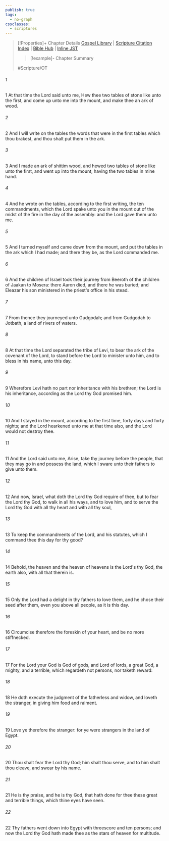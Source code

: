 ```yaml
---
publish: true
tags:
  - no-graph
cssclasses:
  - scriptures
---
```

>[!Properties]+ Chapter Details
>[Gospel Library](https://churchofjesuschrist.org/study/scriptures/ot/deut/10?lang=eng)    |    [Scripture Citation Index](https://scriptures.byu.edu/#0690a::c0690a)    |    [Bible Hub](https://biblehub.com/deuteronomy/10.htm)    |    [Inline JST](https://scripturetoolbox.com/html/ic/Deuteronomy/10.html)
>>[!example]- Chapter Summary
>> 
> 
>
>#Scripture/OT
###### 1
1 At that time the Lord said unto me, Hew thee two tables of stone like unto the first, and come up unto me into the mount, and make thee an ark of wood.
###### 2
2 And I will write on the tables the words that were in the first tables which thou brakest, and thou shalt put them in the ark.
###### 3
3 And I made an ark of shittim wood, and hewed two tables of stone like unto the first, and went up into the mount, having the two tables in mine hand.
###### 4
4 And he wrote on the tables, according to the first writing, the ten commandments, which the Lord spake unto you in the mount out of the midst of the fire in the day of the assembly: and the Lord gave them unto me.
###### 5
5 And I turned myself and came down from the mount, and put the tables in the ark which I had made; and there they be, as the Lord commanded me.
###### 6
6 And the children of Israel took their journey from Beeroth of the children of Jaakan to Mosera: there Aaron died, and there he was buried; and Eleazar his son ministered in the priest's office in his stead.
###### 7
7 From thence they journeyed unto Gudgodah; and from Gudgodah to Jotbath, a land of rivers of waters.
###### 8
8 At that time the Lord separated the tribe of Levi, to bear the ark of the covenant of the Lord, to stand before the Lord to minister unto him, and to bless in his name, unto this day.
###### 9
9 Wherefore Levi hath no part nor inheritance with his brethren; the Lord is his inheritance, according as the Lord thy God promised him.
###### 10
10 And I stayed in the mount, according to the first time, forty days and forty nights; and the Lord hearkened unto me at that time also, and the Lord would not destroy thee.
###### 11
11 And the Lord said unto me, Arise, take thy journey before the people, that they may go in and possess the land, which I sware unto their fathers to give unto them.
###### 12
12 And now, Israel, what doth the Lord thy God require of thee, but to fear the Lord thy God, to walk in all his ways, and to love him, and to serve the Lord thy God with all thy heart and with all thy soul,
###### 13
13 To keep the commandments of the Lord, and his statutes, which I command thee this day for thy good?
###### 14
14 Behold, the heaven and the heaven of heavens is the Lord's thy God, the earth also, with all that therein is.
###### 15
15 Only the Lord had a delight in thy fathers to love them, and he chose their seed after them, even you above all people, as it is this day.
###### 16
16 Circumcise therefore the foreskin of your heart, and be no more stiffnecked.
###### 17
17 For the Lord your God is God of gods, and Lord of lords, a great God, a mighty, and a terrible, which regardeth not persons, nor taketh reward:
###### 18
18 He doth execute the judgment of the fatherless and widow, and loveth the stranger, in giving him food and raiment.
###### 19
19 Love ye therefore the stranger: for ye were strangers in the land of Egypt.
###### 20
20 Thou shalt fear the Lord thy God; him shalt thou serve, and to him shalt thou cleave, and swear by his name.
###### 21
21 He is thy praise, and he is thy God, that hath done for thee these great and terrible things, which thine eyes have seen.
###### 22
22 Thy fathers went down into Egypt with threescore and ten persons; and now the Lord thy God hath made thee as the stars of heaven for multitude.
